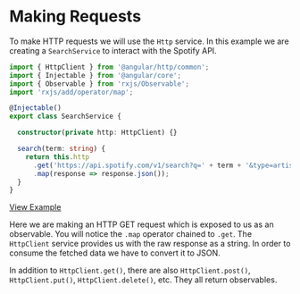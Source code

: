 # Making Requests

To make HTTP requests we will use the `Http` service. In this example we are creating a `SearchService` to interact with the Spotify API.

```typescript
import { HttpClient } from '@angular/http/common';
import { Injectable } from '@angular/core';
import { Observable } from 'rxjs/Observable';
import 'rxjs/add/operator/map';

@Injectable()
export class SearchService {

  constructor(private http: HttpClient) {}

  search(term: string) {
    return this.http
      .get('https://api.spotify.com/v1/search?q=' + term + '&type=artist')
      .map(response => response.json());
  }
}
```

[View Example](http://plnkr.co/edit/C8Zv9i?p=preview)

Here we are making an HTTP GET request which is exposed to us as an observable. You will notice the `.map` operator chained to `.get`. The `HttpClient` service provides us with the raw response as a string. In order to consume the fetched data we have to convert it to JSON.

In addition to `HttpClient.get()`, there are also `HttpClient.post()`, `HttpClient.put()`, `HttpClient.delete()`, etc. They all return observables.

